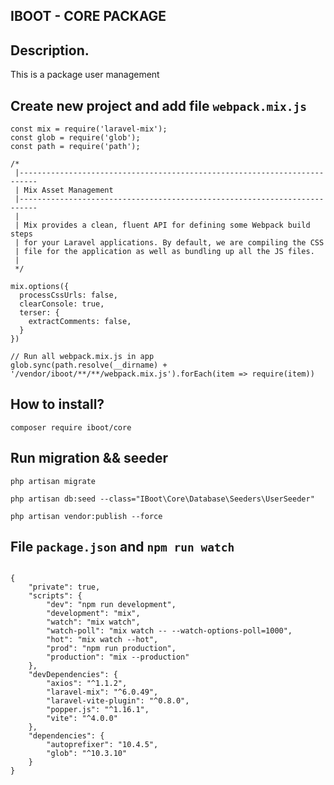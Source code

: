 ## IBOOT - CORE PACKAGE


## Description.
This is a package user management

## Create new project and add file `webpack.mix.js`
```
const mix = require('laravel-mix');
const glob = require('glob');
const path = require('path');

/*
 |--------------------------------------------------------------------------
 | Mix Asset Management
 |--------------------------------------------------------------------------
 |
 | Mix provides a clean, fluent API for defining some Webpack build steps
 | for your Laravel applications. By default, we are compiling the CSS
 | file for the application as well as bundling up all the JS files.
 |
 */

mix.options({
  processCssUrls: false,
  clearConsole: true,
  terser: {
    extractComments: false,
  }
})

// Run all webpack.mix.js in app
glob.sync(path.resolve(__dirname) + '/vendor/iboot/**/**/webpack.mix.js').forEach(item => require(item))

```

## How to install?
`composer require iboot/core`

## Run migration && seeder

`php artisan migrate`

`php artisan db:seed --class="IBoot\Core\Database\Seeders\UserSeeder"`

`php artisan vendor:publish --force`

## File `package.json` and `npm run watch`

```

{
    "private": true,
    "scripts": {
        "dev": "npm run development",
        "development": "mix",
        "watch": "mix watch",
        "watch-poll": "mix watch -- --watch-options-poll=1000",
        "hot": "mix watch --hot",
        "prod": "npm run production",
        "production": "mix --production"
    },
    "devDependencies": {
        "axios": "^1.1.2",
        "laravel-mix": "^6.0.49",
        "laravel-vite-plugin": "^0.8.0",
        "popper.js": "^1.16.1",
        "vite": "^4.0.0"
    },
    "dependencies": {
        "autoprefixer": "10.4.5",
        "glob": "^10.3.10"
    }
}

```

